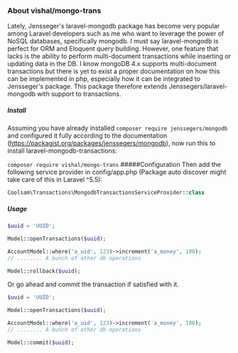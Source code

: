 ### About vishal/mongo-trans

Lately, Jensseger's laravel-mongodb package has become very popular among Laravel developers such as me who want to leverage the power of NoSQL databases,
specifically mongodb. I must say laravel-mongodb is perfect for ORM and Eloquent query building. However, one feature that lacks
is the ability to perform multi-document transactions while inserting or updating data in the DB.
I know mongoDB 4.x supports multi-document transactions but there is yet to exist a proper documentation on how this can be implemented in 
php, especially how it can be integrated to Jensseger's package. This package therefore extends Jenssegers/laravel-mongodb
with support to transactions.
##### Install
Assuming you have already installed ```composer require jenssegers/mongodb``` and configured it fully according to the documentation (https://packagist.org/packages/jenssegers/mongodb), now run this to install laravel-mongodb-transactions:

```composer require vishal/mongo-trans```
#####Configuration
Then add the following service provider in config/app.php (Package auto discover might take care of this in Laravel ^5.5):

```php
Coolsam\Transactions\MongodbTransactionsServiceProvider::class
```

##### Usage

```php
$uuid = 'UUID';

Model::openTransactions($uuid);

AccountModel::where('a_uid', 123)->increment('a_money', 100);
// ........ A bunch of other db operations

Model::rollback($uuid); 
```
Or go ahead and commit the transaction if satisfied with it.
```php
$uuid = 'UUID';

Model::openTransactions($uuid);

AccountModel::where('a_uid', 123)->increment('a_money', 100);
// ........ A bunch of other db operations

Model::commit($uuid); 
```
